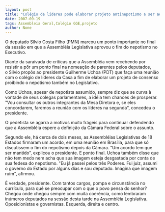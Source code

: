 ```yaml
---
layout: post
title: "Colégio de líderes pode elaborar projeto antinepotismo a ser adotado pela Assembléia"
date: 2007-09-19
tags: Assembleia Geral,Colégio GGE,projeto
author: None
---
```

O deputado S&iacute;lvio Costa Filho (PMN) marcou um ponto importante no final da sess&atilde;o em que a Assembl&eacute;ia Legislativa&nbsp;aprovou o&nbsp;fim do nepotismo no Executivo. 

Diante da saraivada de cr&iacute;ticas que a Assembl&eacute;ia vem recebendo por resistir a p&ocirc;r um ponto final na&nbsp;nomea&ccedil;&atilde;o de parentes pelos deputados, o&nbsp;Silvio prop&ocirc;s ao presidente Guilherme Uchoa (PDT) que fa&ccedil;a uma reuni&atilde;o com o col&eacute;gio de l&iacute;deres da Casa a fim de elaborar um projeto de consenso proibindo o nepotismo tamb&eacute;m no Legislativo. 

Como Uchoa, apesar de nepotista assumido, sempre diz que se curva &agrave; vontade de seus colegas parlamentares, a id&eacute;ia tem chances de prosperar. &quot;Vou consultar os outros integrantes da Mesa Diretora e, se eles concordarem, faremos a reuni&atilde;o com os l&iacute;deres na segunda&quot;, concedeu o presidente. 

O&nbsp;pedetista se agarra a motivos muito fr&aacute;geis para continuar defendendo que a Assembl&eacute;ia espere a defini&ccedil;&atilde;o da C&acirc;mara Federal sobre o assunto. 

Segundo ele, h&aacute; cerca de dois meses, as Assembl&eacute;ias Legislativas de 18 Estados firmaram um acordo, em uma reuni&atilde;o em Bras&iacute;lia, para que s&oacute; discutissem o fim do nepotismo depois da C&acirc;mara. &quot;Um acordo tem que ser mantido&quot;, explicou o presidente. E ponto final.
Uchoa tamb&eacute;m disse que n&atilde;o tem medo nem acha que sua imagem esteja desgastada por conta de sua fedesa do nepotismo. &quot;Eu j&aacute; passei pelos tr&ecirc;s Poderes. Fui juiz, assumi o governo do Estado por alguns dias e sou deputado. Imagina que imagem ruim&quot;, afirmou. 

&Eacute; verdade, presidente. Com tantos cargos, pompa e circunst&acirc;ncia no curr&iacute;culo, para qu&ecirc; se preocupar com o que o povo pensa do senhor? Chegou onde chegou sempre com muita coer&ecirc;ncia, como lembraram in&uacute;meros deputados na sess&atilde;o desta tarde na Assembl&eacute;ia Legislativa. Oposicionistas e governistas. Esquerda, direita e centro.  